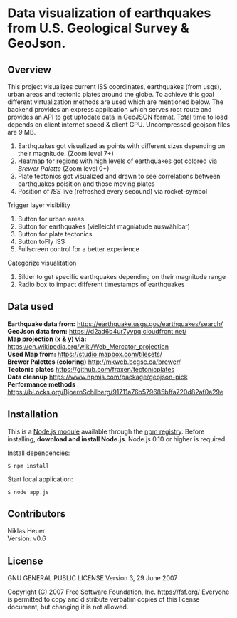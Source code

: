 
# Data visualization of earthquakes from U.S. Geological Survey & GeoJson.

## Overview

This project visualizes current ISS coordinates, earthquakes (from usgs), urban areas and 
tectonic plates around the globe. To achieve this goal different 
virtualization methods are used which are mentioned below. 
The backend provides an express application which serves root route and provides an API 
to get uptodate data in GeoJSON format. Total time to load depends on client internet speed & client GPU.
Uncompressed geojson files are 9 MB.

1. Earthquakes got visualized as points with different sizes depending on their magnitude. (Zoom level 7+)
2. Heatmap for regions with high levels of earthquakes got colored via *Brewer Palette* (Zoom level 0+)
3. Plate tectonics got visualized and drawn to see correlations between earthquakes poisition and those moving plates
4. Position of *ISS* live (refreshed every secound) via rocket-symbol

Trigger layer visibility
1. Button for urban areas
2. Button for earthquakes (vielleicht magniatude auswählbar)
3. Button for plate tectonics
4. Button toFly ISS
5. Fullscreen control for a better experience

Categorize visualitation
1. Silder to get specific earthquakes depending on their magnitude range
2. Radio box to impact different timestamps of earthquakes

## Data used
  
**Earthquake data from:** https://earthquake.usgs.gov/earthquakes/search/ <br/>
**GeoJson data from:** https://d2ad6b4ur7yvpq.cloudfront.net/ <br/>
**Map projection (x & y) via:** https://en.wikipedia.org/wiki/Web_Mercator_projection <br/>
**Used Map from:** https://studio.mapbox.com/tilesets/ <br/>
**Brewer Palettes (coloring)** http://mkweb.bcgsc.ca/brewer/ <br/>
**Tectonic plates** https://github.com/fraxen/tectonicplates <br/>
**Data cleanup** https://www.npmjs.com/package/geojson-pick <br/>
**Performance methods** https://bl.ocks.org/BjoernSchilberg/91711a76b579685bffa720d82af0a29e

## Installation

This is a [Node.js module](https://nodejs.org/en/) available through the [npm registry](https://www.npmjs.com/).
Before installing, **download and install Node.js**. Node.js 0.10 or higher is required.

Install dependencies:
```
$ npm install
```
Start local application:
```
$ node app.js
```

## Contributors

Niklas Heuer <br/>
Version: v0.6

## License

GNU GENERAL PUBLIC LICENSE Version 3, 29 June 2007

Copyright (C) 2007 Free Software Foundation, Inc. <https://fsf.org/>
Everyone is permitted to copy and distribute verbatim copies
of this license document, but changing it is not allowed.

